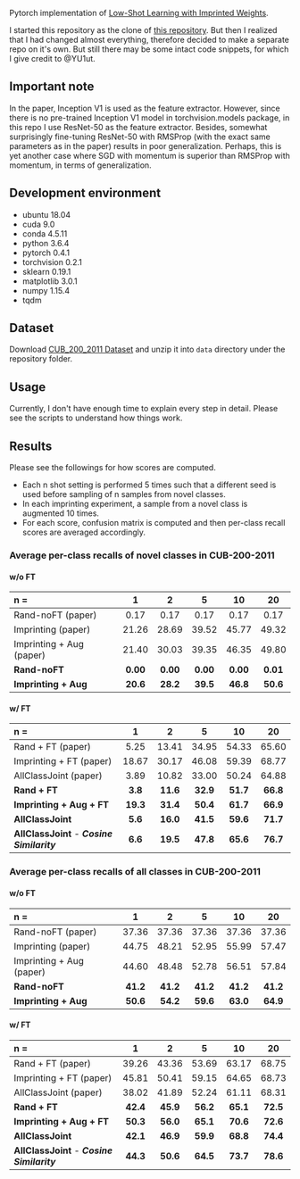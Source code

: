 Pytorch implementation of 
[Low-Shot Learning with Imprinted Weights](http://openaccess.thecvf.com/content_cvpr_2018/papers/Qi_Low-Shot_Learning_With_CVPR_2018_paper.pdf). 

I started this repository as the clone of [this repository](https://github.com/YU1ut/imprinted-weights). But then I realized that
I had changed almost everything, therefore decided to make a separate repo on it's own. But still there may be some intact code snippets, for
which I give credit to @YU1ut.

## Important note
In the paper, Inception V1 is used as the feature extractor. However, since there is no pre-trained Inception V1 model in 
torchvision.models package, in this repo I use ResNet-50 as the feature extractor. Besides, somewhat surprisingly 
fine-tuning ResNet-50 with RMSProp (with the exact same parameters as in the paper) results in poor generalization.
Perhaps, this is yet another case where SGD with momentum is superior than RMSProp with momentum, in terms of generalization.

## Development environment
- ubuntu 18.04
- cuda 9.0
- conda 4.5.11
- python 3.6.4
- pytorch 0.4.1
- torchvision 0.2.1
- sklearn 0.19.1
- matplotlib 3.0.1
- numpy 1.15.4
- tqdm

## Dataset
Download [CUB_200_2011 Dataset](http://www.vision.caltech.edu/visipedia-data/CUB-200-2011/CUB_200_2011.tgz)
and unzip it into ```data``` directory under the repository folder.

## Usage
Currently, I don't have enough time to explain every step in detail. 
Please see the scripts to understand how things work.

## Results
Please see the followings for how scores are computed.
- Each n shot setting is performed 5 times such that a different seed is used before sampling of n samples from novel classes.
- In each imprinting experiment, a sample from a novel class is augmented 10 times.
- For each score, confusion matrix is computed and then per-class recall scores are averaged accordingly.

### Average per-class recalls of novel classes in CUB-200-2011
#### w/o FT
| n = | 1| 2 | 5| 10| 20|
|:---|:---:|:---:|:---:|:---:|:---:|
|Rand-noFT (paper) |0.17 |0.17 |0.17 |0.17 |0.17 |
|Imprinting (paper)|21.26 |28.69 |39.52 |45.77 |49.32|
|Imprinting + Aug (paper) |21.40 |30.03 |39.35 |46.35 |49.80|
|**Rand-noFT**|**0.00** |**0.00** |**0.00** |**0.00** |**0.01** |
|**Imprinting + Aug** |**20.6** |**28.2** |**39.5** |**46.8** |**50.6**|

#### w/ FT
| n = | 1| 2 | 5| 10| 20|
|:---|:---:|:---:|:---:|:---:|:---:|
|Rand + FT (paper) |5.25 |13.41 |34.95| 54.33 |65.60|
|Imprinting + FT (paper)|18.67 |30.17| 46.08 |59.39 |68.77|
|AllClassJoint (paper) |3.89 |10.82 |33.00 |50.24 |64.88|
|**Rand + FT**|**3.8** |**11.6** |**32.9** |**51.7** |**66.8** |
|**Imprinting + Aug + FT** |**19.3** |**31.4** |**50.4** |**61.7** |**66.9** |
|**AllClassJoint** |**5.6** |**16.0** |**41.5** |**59.6** |**71.7** |
|**AllClassJoint** - ***Cosine Similarity*** |**6.6** |**19.5** |**47.8** |**65.6** |**76.7** |

### Average per-class recalls of all classes in CUB-200-2011
#### w/o FT
| n = | 1| 2 | 5| 10| 20|
|:---|:---:|:---:|:---:|:---:|:---:|
|Rand-noFT (paper) |37.36| 37.36| 37.36| 37.36 |37.36|
|Imprinting (paper)|44.75| 48.21| 52.95| 55.99 |57.47|
|Imprinting + Aug (paper) |44.60| 48.48| 52.78 |56.51| 57.84|
|**Rand-noFT**|**41.2** |**41.2** |**41.2** |**41.2** |**41.2** |
|**Imprinting + Aug** |**50.6** |**54.2** |**59.6** |**63.0** |**64.9**|

#### w/ FT
| n = | 1| 2 | 5| 10| 20|
|:---|:---:|:---:|:---:|:---:|:---:|
|Rand + FT (paper) |39.26 |43.36| 53.69| 63.17| 68.75|
|Imprinting + FT (paper)|45.81 |50.41 |59.15| 64.65| 68.73|
|AllClassJoint (paper) |38.02 |41.89| 52.24| 61.11| 68.31|
|**Rand + FT**|**42.4** |**45.9** |**56.2** |**65.1** |**72.5** |
|**Imprinting + Aug + FT** |**50.3** |**56.0** |**65.1** |**70.6** |**72.6** |
|**AllClassJoint** |**42.1** |**46.9** |**59.9** |**68.8** |**74.4** |
|**AllClassJoint** - ***Cosine Similarity*** |**44.3** |**50.6** |**64.5** |**73.7** |**78.6** |